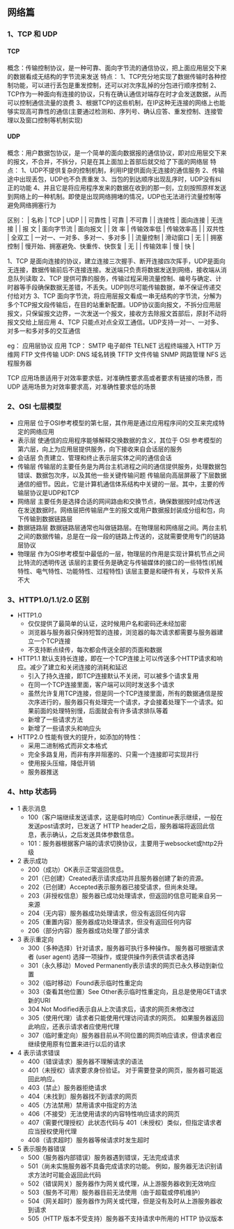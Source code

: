 ## 网络篇

### 1、TCP 和 UDP
#### TCP
  概念：传输控制协议，是一种可靠、面向字节流的通信协议，把上面应用层交下来的数据看成无结构的字节流来发送
  特点：
    1、TCP充分地实现了数据传输时各种控制功能，可以进行丢包是重发控制，还可以对次序乱掉的分包进行顺序控制
    2、TCP作为一种面向有连接的协议，只有在确认通信对端存在时才会发送数据，从而可以控制通信流量的浪费
    3、根据TCP的这些机制，在IP这种无连接的网络上也能够实现高可靠性的通信(主要通过检测和、序列号、确认应答、重发控制、连接管理以及窗口控制等机制实现)

#### UDP
  概念：用户数据包协议，是一个简单的面向数据报的通信协议，即对应用层交下来的报文，不合并，不拆分，只是在其上面加上首部后就交给了下面的网络层
  特点：
  1、UDP不提供复杂的控制机制，利用IP提供面向无连接的通信服务
  2、传输途中出现丢包，UDP也不负责重发
  3、当包的到达顺序出现乱序时，UDP没有纠正的功能
  4、并且它是将应用程序发来的数据在收到的那一刻，立刻按照原样发送到网络上的一种机制。即使是出现网络拥堵的情况，UDP也无法进行流量控制等避免网络拥塞行为

  区别：
    | 名称        | TCP                         | UDP |
    | 可靠性      | 可靠                         | 不可靠 |
    | 连接性      | 面向连接                      | 无连接 |
    | 报  文      | 面向字节流                    | 面向报文 |
    | 效  率      | 传输效率低                    | 传输效率高 |
    | 双共性      | 全双工                        | 一对一、一对多、多对一、多对多 |
    | 流量控制     | 滑动窗口                      | 无 |
    | 拥塞控制     | 慢开始、拥塞避免、快重传、快恢复  | 无 |
    | 传输效率     | 慢                           | 快 |

  1、TCP 是面向连接的协议，建立连接三次握手、断开连接四次挥手，UDP是面向无连接，数据传输前后不连接连接。发送端只负责将数据发送到网络，接收端从消息队列读取
  2、TCP 提供可靠的服务，传输过程采用流量控制、编号与确定、计时器等手段确保数据无差错，不丢失。UDP则尽可能传输数据，单不保证传递交付给对方
  3、TCP 面向字节流，将应用层报文看成一串无结构的字节流，分解为多个TCP报文段传输后，在目的站重新配置。UDP协议面向报文，不拆分应用层报文，只保留报文边界，一次发送一个报文，接收方去除报文首部后，原封不动将报文交给上层应用
  4、TCP 只能点对点全双工通信。UDP支持一对一、一对多、对多一和多对多的交互通信

  eg：
          应用层协议       应用
    TCP：
          SMTP           电子邮件
          TELNET         远程终端接入
          HTTP           万维网
          FTP            文件传输
    UDP:
          DNS            域名转换
          TFTP           文件传输
          SNMP           网路管理
          NFS            远程服务器

TCP 应用场景适用于对效率要求低，对准确性要求高或者要求有链接的场景，而UDP 适用场景为对效率要求高，对准确性要求低的场景

### 2、OSI 七层模型
+ 应用层
  位于OSI参考模型的第七层，其作用是通过应用程序间的交互来完成特定的网络应用
+ 表示层
  使通信的应用程序能够解释交换数据的含义，其位于 OSI 参考模型的第六层，向上为应用层提供服务，向下接收来自会话层的服务
+ 会话层
  负责建立、管理和终止表示层实体之间的通信会话
+ 传输层
  传输层的主要任务是为两台主机进程之间的通信提供服务，处理数据包错误、数据包次序，以及其他一些关键传输问题
  传输层向高层屏蔽了下层数据通信的细节。因此，它是计算机通信体系结构中关键的一层。其中，主要的传输层协议是UDP和TCP
+ 网络层
  主要任务是选择合适的网间路由和交换节点，确保数据按时成功传送
  在发送数据时。网络层把传输层产生的报文或用户数据报封装成分组和包，向下传输到数据链路层
+ 数据链路层
  数据链路层通常也叫做链路层。在物理层和网络层之间。两台主机之间的数据传输，总是在一段一段的链路上传送的，这就需要使用专门的链路层协议
+ 物理层
  作为OSI参考模型中最低的一层，物理层的作用是实现计算机节点之间比特流的透明传送
  该层的主要任务是确定与传输媒体的接口的一些特性(机械特性、电气特性、功能特性、过程特性)
  该层主要是和硬件有关，与软件关系不大

### 3、HTTP1.0/1.1/2.0 区别
+ HTTP1.0
  * 仅仅提供了最简单的认证，这时候用户名和密码还未经加密
  * 浏览器与服务器只保持短暂的连接，浏览器的每次请求都需要与服务器建立一个TCP连接
  * 不支持断点续传，每次都会传送全部的页面和数据
+ HTTP1.1
  默认支持长连接，即在一个TCP连接上可以传送多个HTTP请求和响应。减少了建立和关闭连接的消耗和延迟
  * 引入了持久连接，即TCP连接默认不关闭，可以被多个请求复用
  * 在同一个TCP连接里面，客户端可以同时发送多个请求
  * 虽然允许复用TCP连接，但是同一个TCP连接里面，所有的数据通信是按次序进行的，服务器只有处理完一个请求，才会接着处理下一个请求。如果前面的处理特别慢，后面就会有许多请求排队等着
  * 新增了一些请求方法
  * 新增了一些请求头和响应头
+ HTTP2.0
  性能有很大的提升，如添加的特性：
    * 采用二进制格式而非文本格式
    * 完全多路复用，而非有序并阻塞的、只需一个连接即可实现并行
    * 使用报头压缩，降低开销
    * 服务器推送

### 4、http 状态码
* 1 表示消息
  + 100（客户端继续发送请求，这是临时响应）Continue表示继续，一般在发送post请求时，已发送了 HTTP header之后，服务器端将返回此信息，表示确认，之后发送具体参数信息。
  + 101：服务器根据客户端的请求切换协议，主要用于websocket或http2升级
* 2 表示成功
  + 200（成功）OK表示正常返回信息。
  + 201（已创建）Created表示请求成功并且服务器创建了新的资源。
  + 202（已创建）Accepted表示服务器已接受请求，但尚未处理。
  + 203（非授权信息）服务器已成功处理请求，但返回的信息可能来自另一来源
  + 204（无内容）服务器成功处理请求，但没有返回任何内容
  + 205（重置内容）服务器成功处理请求，但没有返回任何内容
  + 206（部分内容）服务器成功处理了部分请求
* 3 表示重定向
  + 300（多种选择）针对请求，服务器可执行多种操作。 服务器可根据请求者 (user agent) 选择一项操作，或提供操作列表供请求者选择
  + 301（永久移动）Moved Permanently表示请求的网页已永久移动到新位置
  + 302（临时移动）Found表示临时性重定向
  + 303（查看其他位置）See Other表示临时性重定向，且总是使用GET请求新的URI
  + 304 Not Modified表示自从上次请求后，请求的网页未修改过
  + 305（使用代理）请求者只能使用代理访问请求的网页。 如果服务器返回此响应，还表示请求者应使用代理
  + 307（临时重定向）服务器目前从不同位置的网页响应请求，但请求者应继续使用原有位置来进行以后的请求
* 4 表示请求错误
  + 400（错误请求）服务器不理解请求的语法
  + 401（未授权）请求要求身份验证。 对于需要登录的网页，服务器可能返回此响应。
  + 403（禁止）服务器拒绝请求
  + 404（未找到）服务器找不到请求的网页
  + 405（方法禁用）禁用请求中指定的方法
  + 406（不接受）无法使用请求的内容特性响应请求的网页
  + 407（需要代理授权）此状态代码与 401（未授权）类似，但指定请求者应当授权使用代理
  + 408（请求超时）服务器等候请求时发生超时
* 5 表示服务器错误
  + 500（服务器内部错误）服务器遇到错误，无法完成请求
  + 501（尚未实施服务器不具备完成请求的功能。 例如，服务器无法识别请求方法时可能会返回此代码
  + 502（错误网关）服务器作为网关或代理，从上游服务器收到无效响应
  + 503（服务不可用）服务器目前无法使用（由于超载或停机维护）
  + 504（网关超时）服务器作为网关或代理，但是没有及时从上游服务器收到请求
  + 505（HTTP 版本不受支持）服务器不支持请求中所用的 HTTP 协议版本
